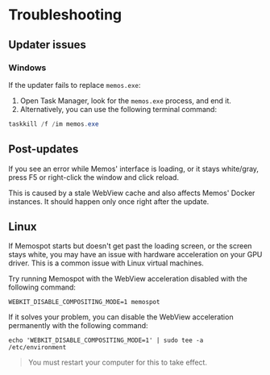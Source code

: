 # Troubleshooting

## Updater issues

### Windows

If the updater fails to replace `memos.exe`:

1. Open Task Manager, look for the `memos.exe` process, and end it.
2. Alternatively, you can use the following terminal command:

```PowerShell
taskkill /f /im memos.exe
```

## Post-updates

If you see an error while Memos' interface is loading, or it stays white/gray,
press F5 or right-click the window and click reload.

This is caused by a stale WebView cache and also affects Memos' Docker
instances. It should happen only once right after the update.

## Linux

If Memospot starts but doesn't get past the loading screen, or the screen stays
white, you may have an issue with hardware acceleration on your GPU driver. This
is a common issue with Linux virtual machines.

Try running Memospot with the WebView acceleration disabled with the following
command:

```Shell
WEBKIT_DISABLE_COMPOSITING_MODE=1 memospot
```

If it solves your problem, you can disable the WebView acceleration permanently
with the following command:

```Shell
echo 'WEBKIT_DISABLE_COMPOSITING_MODE=1' | sudo tee -a /etc/environment
```

> You must restart your computer for this to take effect.
